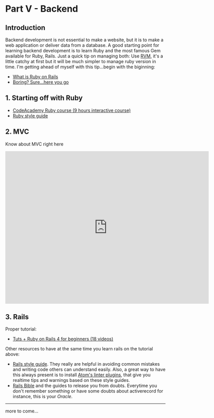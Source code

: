 # Part V - Backend

## Introduction

Backend development is not essential to make a website, but it is to make a web application or deliver data from a database. A good starting point for learning backend development is to learn Ruby and the most famous Gem available for Ruby, Rails. Just a quick tip on managing both: Use [RVM](https://rvm.io), it's a little catchy at first but it will be much simpler to manage ruby version in time. I'm getting ahead of myself with this tip...begin with the biginning:

- [What is Ruby on Rails](http://railsapps.github.io/what-is-ruby-rails.html)
- [Boring? Sure...here you go](http://skillcrush.com/2015/01/29/13-ruby-rails/)

## 1. Starting off with Ruby

- [CodeAcademy Ruby course (9 hours interactive course)](https://www.codecademy.com/learn/ruby)
- [Ruby style guide](https://github.com/bbatsov/ruby-style-guide)

## 2. MVC

Know about MVC right here

<iframe width="640" height="480" src="https://www.youtube.com/embed/LiBdzE_DJn4" frameborder="0" allowfullscreen></iframe>

## 3. Rails
Proper tutorial:

- [Tuts + Ruby on Rails 4 for beginners (18 videos)](https://www.youtube.com/playlist?list=PL4PHKQqKQiLf0WU1Rp-O13RILwCbR38yk)

Other resources to have at the same time you learn rails on the tutorial above:

- [Rails style guide](https://github.com/bbatsov/rails-style-guide). They really are helpful in avoiding common mistakes and writing code others can understand easily. Also, a great way to have this always present is to install [Atom's linter plugins](https://github.com/AtomLinter/linter-rubocop), that give you realtime tips and warnings based on these style guides.
- [Rails Bible](http://guides.rubyonrails.org/) and the guides to release you from doubts. Everytime you don't remember something or have some doubts about activerecord for instance, this is your _Oracle_.


---
more to come...
